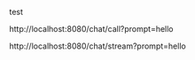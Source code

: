 
test

http://localhost:8080/chat/call?prompt=hello

http://localhost:8080/chat/stream?prompt=hello


